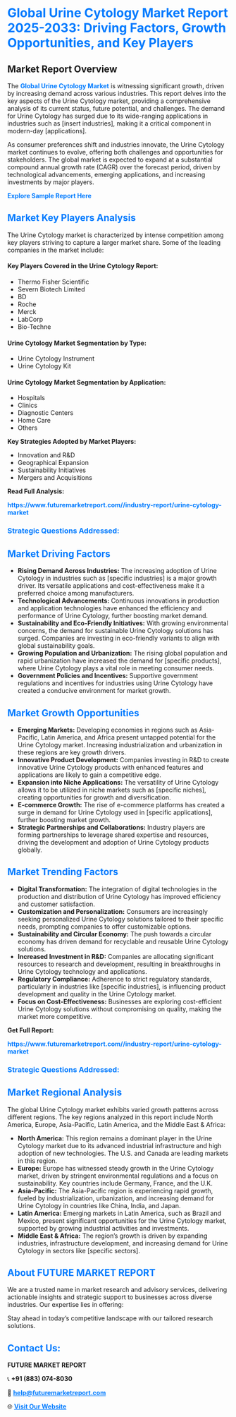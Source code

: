 <h1 style="color: #007BFF;">Global Urine Cytology Market Report 2025-2033: Driving Factors, Growth Opportunities, and Key Players</h1>

<section id="overview">
<h2>Market Report Overview</h2>
<p>The <a href="https://www.futuremarketreport.com//industry-report/urine-cytology-market" style="color: #007BFF; text-decoration: none;"><strong>Global Urine Cytology Market</strong></a> is witnessing significant growth, driven by increasing demand across various industries. This report delves into the key aspects of the Urine Cytology market, providing a comprehensive analysis of its current status, future potential, and challenges. The demand for Urine Cytology has surged due to its wide-ranging applications in industries such as [insert industries], making it a critical component in modern-day [applications].</p>
<p>As consumer preferences shift and industries innovate, the Urine Cytology market continues to evolve, offering both challenges and opportunities for stakeholders. The global market is expected to expand at a substantial compound annual growth rate (CAGR) over the forecast period, driven by technological advancements, emerging applications, and increasing investments by major players.</p>
</section>

<section id="overview">
<p><a href="https://www.futuremarketreport.com//request-sample/reportId=77558" style="color: #007BFF; text-decoration: none;"><strong>Explore Sample Report Here</strong></a></p>
</section>

<section id="key-players">
<h2 style="color: #007BFF;">Market Key Players Analysis</h2>
<p>The Urine Cytology market is characterized by intense competition among key players striving to capture a larger market share. Some of the leading companies in the market include:</p>
<h4>Key Players Covered in the Urine Cytology Report:</h4>
<ul><li>Thermo Fisher Scientific</li><li>Severn Biotech Limited</li><li>BD</li><li>Roche</li><li>Merck</li><li>LabCorp</li><li>Bio-Techne</li></ul>
<h4>Urine Cytology Market Segmentation by Type:</h4>
<ul><li>Urine Cytology Instrument</li><li>Urine Cytology Kit</li></ul>

<h4>Urine Cytology Market Segmentation by Application:</h4>
<ul><li>Hospitals</li><li>Clinics</li><li>Diagnostic Centers</li><li>Home Care</li><li>Others</li></ul>
<p><strong>Key Strategies Adopted by Market Players:</strong></p>
<ul>
<li>Innovation and R&D</li>
<li>Geographical Expansion</li>
<li>Sustainability Initiatives</li>
<li>Mergers and Acquisitions</li>
</ul>
</section>

<section>
<p><strong>Read Full Analysis: </strong></p><a href="https://www.futuremarketreport.com//industry-report/urine-cytology-market" style="color: #007BFF; text-decoration: none;"><strong>https://www.futuremarketreport.com//industry-report/urine-cytology-market</strong></a>
<h3 style="color: #007BFF;">Strategic Questions Addressed:</h3>
</section>

<section id="driving-factors">
<h2 style="color: #007BFF;">Market Driving Factors</h2>
<ul>
<li><strong>Rising Demand Across Industries:</strong> The increasing adoption of Urine Cytology in industries such as [specific industries] is a major growth driver. Its versatile applications and cost-effectiveness make it a preferred choice among manufacturers.</li>
<li><strong>Technological Advancements:</strong> Continuous innovations in production and application technologies have enhanced the efficiency and performance of Urine Cytology, further boosting market demand.</li>
<li><strong>Sustainability and Eco-Friendly Initiatives:</strong> With growing environmental concerns, the demand for sustainable Urine Cytology solutions has surged. Companies are investing in eco-friendly variants to align with global sustainability goals.</li>
<li><strong>Growing Population and Urbanization:</strong> The rising global population and rapid urbanization have increased the demand for [specific products], where Urine Cytology plays a vital role in meeting consumer needs.</li>
<li><strong>Government Policies and Incentives:</strong> Supportive government regulations and incentives for industries using Urine Cytology have created a conducive environment for market growth.</li>
</ul>
</section>

<section id="growth-opportunities">
<h2 style="color: #007BFF;">Market Growth Opportunities</h2>
<ul>
<li><strong>Emerging Markets:</strong> Developing economies in regions such as Asia-Pacific, Latin America, and Africa present untapped potential for the Urine Cytology market. Increasing industrialization and urbanization in these regions are key growth drivers.</li>
<li><strong>Innovative Product Development:</strong> Companies investing in R&D to create innovative Urine Cytology products with enhanced features and applications are likely to gain a competitive edge.</li>
<li><strong>Expansion into Niche Applications:</strong> The versatility of Urine Cytology allows it to be utilized in niche markets such as [specific niches], creating opportunities for growth and diversification.</li>
<li><strong>E-commerce Growth:</strong> The rise of e-commerce platforms has created a surge in demand for Urine Cytology used in [specific applications], further boosting market growth.</li>
<li><strong>Strategic Partnerships and Collaborations:</strong> Industry players are forming partnerships to leverage shared expertise and resources, driving the development and adoption of Urine Cytology products globally.</li>
</ul>
</section>

<section id="trending-factors">
<h2 style="color: #007BFF;">Market Trending Factors</h2>
<ul>
<li><strong>Digital Transformation:</strong> The integration of digital technologies in the production and distribution of Urine Cytology has improved efficiency and customer satisfaction.</li>
<li><strong>Customization and Personalization:</strong> Consumers are increasingly seeking personalized Urine Cytology solutions tailored to their specific needs, prompting companies to offer customizable options.</li>
<li><strong>Sustainability and Circular Economy:</strong> The push towards a circular economy has driven demand for recyclable and reusable Urine Cytology solutions.</li>
<li><strong>Increased Investment in R&D:</strong> Companies are allocating significant resources to research and development, resulting in breakthroughs in Urine Cytology technology and applications.</li>
<li><strong>Regulatory Compliance:</strong> Adherence to strict regulatory standards, particularly in industries like [specific industries], is influencing product development and quality in the Urine Cytology market.</li>
<li><strong>Focus on Cost-Effectiveness:</strong> Businesses are exploring cost-efficient Urine Cytology solutions without compromising on quality, making the market more competitive.</li>
</ul>
</section>

<section>
<p><strong>Get Full Report: </strong></p><a href="https://www.futuremarketreport.com//industry-report/urine-cytology-market" style="color: #007BFF; text-decoration: none;"><strong>https://www.futuremarketreport.com//industry-report/urine-cytology-market</strong></a>
<h3 style="color: #007BFF;">Strategic Questions Addressed:</h3>
</section>


<section id="regional-analysis">
<h2 style="color: #007BFF;">Market Regional Analysis</h2>
<p>The global Urine Cytology market exhibits varied growth patterns across different regions. The key regions analyzed in this report include North America, Europe, Asia-Pacific, Latin America, and the Middle East & Africa:</p>
<ul>
<li><strong>North America:</strong> This region remains a dominant player in the Urine Cytology market due to its advanced industrial infrastructure and high adoption of new technologies. The U.S. and Canada are leading markets in this region.</li>
<li><strong>Europe:</strong> Europe has witnessed steady growth in the Urine Cytology market, driven by stringent environmental regulations and a focus on sustainability. Key countries include Germany, France, and the U.K.</li>
<li><strong>Asia-Pacific:</strong> The Asia-Pacific region is experiencing rapid growth, fueled by industrialization, urbanization, and increasing demand for Urine Cytology in countries like China, India, and Japan.</li>
<li><strong>Latin America:</strong> Emerging markets in Latin America, such as Brazil and Mexico, present significant opportunities for the Urine Cytology market, supported by growing industrial activities and investments.</li>
<li><strong>Middle East & Africa:</strong> The region’s growth is driven by expanding industries, infrastructure development, and increasing demand for Urine Cytology in sectors like [specific sectors].</li>
</ul>
</section>

<footer>
<h2 style="color: #007BFF;">About FUTURE MARKET REPORT</h2>
<p>We are a trusted name in market research and advisory services, delivering actionable insights and strategic support to businesses across diverse industries. Our expertise lies in offering:</p>

<p>Stay ahead in today’s competitive landscape with our tailored research solutions.</p>

<h2 style="color: #007BFF;">Contact Us:</h2>
<p><strong>FUTURE MARKET REPORT</strong></p>
<p>📞 <strong>+91 (883) 074-8030</strong></p>
<p>📧 <strong><a href="mailto:help@futuremarketreport.com" style="color: #007BFF;">help@futuremarketreport.com</a></strong></p>
<p>🌐 <strong><a href="https://www.futuremarketreport.com/" style="color: #007BFF;">Visit Our Website</a></strong></p>
</footer>